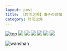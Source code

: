 ```yaml
---
layout: post
title: 【时间之外】虫子の烦恼
category: 时间之外
---
```

![top](http://s5kw20fzf.hd-bkt.clouddn.com/img/top-220325-2.png)
![](http://s5kx63xd7.hd-bkt.clouddn.com/img/worry-220512-1.jpeg)
![](http://s5kw20fzf.hd-bkt.clouddn.com/img/7111700691812_.pic.jpg)
![](http://s5kw20fzf.hd-bkt.clouddn.com/img/7121700691928_.pic.jpg)
![](http://s5kw20fzf.hd-bkt.clouddn.com/img/7151700698786_.pic.jpg)
![](http://s5kw20fzf.hd-bkt.clouddn.com/img/7131700692087_.pic.jpg)
![](http://s5kw20fzf.hd-bkt.clouddn.com/img/7141700692188_.pic.jpg)

[//]: # (![]&#40;http://s5kw20fzf.hd-bkt.clouddn.com/img/8051700911569_.pic.jpg&#41;)
![wanshan](http://s5kw20fzf.hd-bkt.clouddn.com/img/wanshan.png)
  




